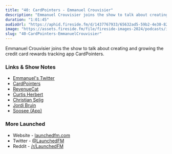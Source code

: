 ```yaml
---
title: "40: CardPointers - Emmanuel Crouvisier"
description: "Emmanuel Crouvisier joins the show to talk about creating and growing the credit card rewards tracking app CardPointers."
duration: "1:01:45"
audioUrl: "https://aphid.fireside.fm/d/1437767933/65632ad5-59b2-4e30-82d1-13845dce07dd/d12a3b23-fed6-47ca-a999-9094a582405f.mp3"
image: "https://assets.fireside.fm/file/fireside-images-2024/podcasts/images/6/65632ad5-59b2-4e30-82d1-13845dce07dd/episodes/d/d12a3b23-fed6-47ca-a999-9094a582405f/cover.jpg?v=1"
slug: "40-CardPointers-EmmanuelCrouvisier"
---
```


<p>Emmanuel Crouvisier joins the show to talk about creating and growing the credit card rewards tracking app CardPointers.</p>

<h3>Links &amp; Show Notes</h3>

<ul>
<li><a href="https://twitter.com/emcro" rel="nofollow">Emmanuel&#39;s Twitter</a></li>
<li><a href="https://cardpointers.com" rel="nofollow">CardPointers</a></li>
<li><a href="https://www.revenuecat.com" rel="nofollow">RevenueCat</a></li>
<li><a href="https://twitter.com/parrots" rel="nofollow">Curtis Herbert</a></li>
<li><a href="https://twitter.com/ChristianSelig" rel="nofollow">Christian Selig</a></li>
<li><a href="https://twitter.com/jordibruin" rel="nofollow">Jordi Bruin</a></li>
<li><a href="https://jordibruin.github.io/food-scanner/" rel="nofollow">Soosee (App)</a></li>
</ul>

<h3>More Launched</h3>

<ul>
<li>Website - <a href="https://launchedfm.com" rel="nofollow">launchedfm.com</a></li>
<li>Twitter - <a href="https://twitter.com/launchedfm" rel="nofollow">@LaunchedFM</a></li>
<li>Reddit - <a href="https://www.reddit.com/r/LaunchedFM/" rel="nofollow">/r/LaunchedFM</a></li>
</ul>
